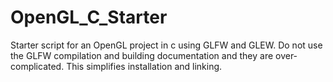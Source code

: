 # OpenGL_C_Starter
Starter script for an OpenGL project in c using GLFW and GLEW.  Do not use the GLFW compilation and building documentation and they are over-complicated.  This simplifies installation and linking.

